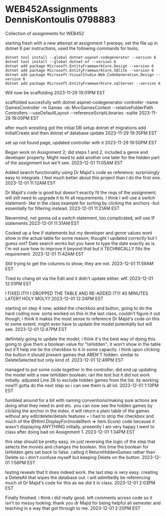 # WEB452Assignments DennisKontoulis 0798883
 Collection of assignments for WEB452

starting fresh with a new attempt at assignment 1 prereqs;
set the file up in dotnet 6 per instructions, used the following commands for tools;


    dotnet tool install --global dotnet-aspnet-codegenerator --version 6
    dotnet tool install --global dotnet-ef --version 6
    dotnet add package Microsoft.EntityFrameworkCore.Design --version 6
    dotnet add package Microsoft.EntityFrameworkCore.SQlite --version 6
    dotnet add package Microsoft.VisualStudio.Web.CodeGeneration.Design --version 6
    dotnet add package Microsoft.EntityFrameworkCore.sqlServer --version 6

Will now be scaffolding 
2023-11-29 19:01PM EST

scaffolded succesfully with
dotnet aspnet-codegenerator controller -name GamesController -m Games -dc MvcGamesContext --relativeFolderPath Controllers --useDefaultLayout --referenceScriptLibraries -sqlite
2023-11-29 19:05PM EST

after much wrestling got the intiial DB setup
dotnet ef migrations add InitialCreate
and then
dotnet ef database update
2023-11-29 19:35PM EST


set up not found page, updated controller with it
2023-11-29 19:50PM EST

Began work on Assignment 2; did steps 1 and 2, included a genre and developer property.  Might need to add another one later for the hidden part of the assignment but we'll see.
2023-12-01 11:05AM EST

Added search functionality using Dr Majid's code as reference; surprisingly easy to integrate.  I feel much better about this project than I do the first one.
2023-12-01 11:12AM EST

Dr Majid's code is good but doesn't exactly fit the reqs of the assignment; will still need to upgrade it to fit all requirements.  I think I will use a switch statement- like
in the class example for sorting by clicking the anchors -but essentially for filtering instead.
2023-12-01 11:21AM EST

Nevermind, not gonna od a switch statement, too complicated, will use IF statements
2023-12-01 11:31AM EST

Cooked up a few if statements but my developer and genre values wont show in the actual table for some reason; thought I updated correctly but I guess not?
Date search works but you have to type the date exactly as is.  I'm not sure how to improve it beyond that but it TECHNICALLY fills the requirement.
2023-12-01 11:42AM EST

Still trying to get the columns to show; they are not.
2023-12-01 11:59AM EST

Tried to chang eit via the Edit and it didn't update either. wtf.
2023-12-01 12:01PM EST

I FIXED IT!!! I DROPPED THE TABLE AND RE-ADDED IT!!! 40 MINUTES LATER!! HOLY MOLY!!
2023-12-01 12:24PM EST

starting on step 4 now; added the checkbox and button, going to do the hard coding now.  sorta worked on this in the last class, couldn't figure it out though;
i think it makes the most sense to reference Dr Majid's code on this to some extent. might even have to update the model potentially but will see.
2023-12-01 12:47PM EST

definitely going to update the model; i think it's the best way of doing this. going to give them a boolean value for "IsHidden"; it won't show in the table
but it'll help me tie the checkbox to it in some capacity. i think upon clicking the button it should present games that AREN'T hidden. similar to DeleteSelected 
but only kind of.
2023-12-01 12:49PM EST

managed to put some code together in the controller; did end up updating the model with a new IsHidden boolean; ran the test but it did not work initially. adjusted
Line 26 to exclude hidden games from the list. its working now!!! gotta do the next step so i can see them is all lol.
2023-12-01 1:13PM EST

fumbled around for a bit with naming conventions/making sure actions are doing what they need to and etc. you can now see the hidden games by clicking the anchor in the index. it will return a plain table of the games without any edit/delete/details features + i had to strip the checkbox and much of the 
@Html.DisplayFor(modelItem => item.Score) code because it wasn't displaying ANYTHING initially. presently I am very happy I went to class after doing bad on Assignment 1.
2023-12-01 1:34PM EST

this step should be pretty easy. im just reversing the logic of the step that selects the movies and changes the boolean. this time the boolean for IsHidden gets set back
to false. calling it ReturnHiddenGames rather than Delete so i don't confuse myself but keeping Delete on the button.
2023-12-01 1:56PM EST

testing reveals that it does indeed work. the last step is very easy. creating a DeleteAll that wipes the database out. i will admittedly be referencing much of Dr Majid's code for this as we did it in class.
2023-12-01 2:03PM EST

Finally finished. i think i did really good. left comments across code so it isn't so messy looking. thank you dr Majid for being helpful all semester and teaching in a way that got through to me.
2023-12-01 2:20PM EST